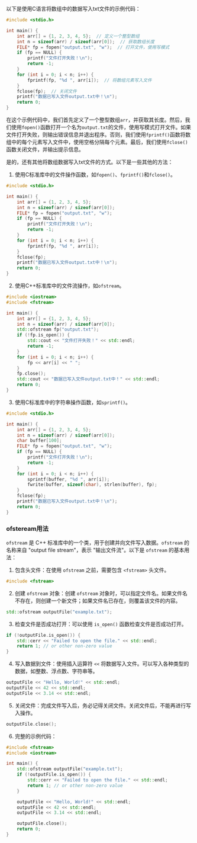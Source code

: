 以下是使用C语言将数组中的数据写入txt文件的示例代码：


```c
#include <stdio.h>

int main() {
    int arr[] = {1, 2, 3, 4, 5};  // 定义一个整型数组
    int n = sizeof(arr) / sizeof(arr[0]);  // 获取数组长度
    FILE* fp = fopen("output.txt", "w");  // 打开文件，使用写模式
    if (fp == NULL) {
        printf("文件打开失败！\n");
        return -1;
    }
    for (int i = 0; i < n; i++) {
        fprintf(fp, "%d ", arr[i]);  // 将数组元素写入文件
    }
    fclose(fp);  // 关闭文件
    printf("数据已写入文件output.txt中！\n");
    return 0;
}
```
在这个示例代码中，我们首先定义了一个整型数组`arr`，并获取其长度。然后，我们使用`fopen()`函数打开一个名为`output.txt`的文件，使用写模式打开文件。如果文件打开失败，则输出错误信息并退出程序。否则，我们使用`fprintf()`函数将数组中的每个元素写入文件中，使用空格分隔每个元素。最后，我们使用`fclose()`函数关闭文件，并输出提示信息。

是的，还有其他将数组数据写入txt文件的方式。以下是一些其他的方法：

1. 使用C标准库中的文件操作函数，如`fopen()`、`fprintf()`和`fclose()`。
```c
#include <stdio.h>

int main() {
    int arr[] = {1, 2, 3, 4, 5};
    int n = sizeof(arr) / sizeof(arr[0]);
    FILE* fp = fopen("output.txt", "w");
    if (fp == NULL) {
        printf("文件打开失败！\n");
        return -1;
    }
    for (int i = 0; i < n; i++) {
        fprintf(fp, "%d ", arr[i]);
    }
    fclose(fp);
    printf("数据已写入文件output.txt中！\n");
    return 0;
}
```
2. 使用C++标准库中的文件流操作，如`ofstream`。
```c++
#include <iostream>
#include <fstream>

int main() {
    int arr[] = {1, 2, 3, 4, 5};
    int n = sizeof(arr) / sizeof(arr[0]);
    std::ofstream fp("output.txt");
    if (!fp.is_open()) {
        std::cout << "文件打开失败！" << std::endl;
        return -1;
    }
    for (int i = 0; i < n; i++) {
        fp << arr[i] << " ";
    }
    fp.close();
    std::cout << "数据已写入文件output.txt中！" << std::endl;
    return 0;
}
```
3. 使用C标准库中的字符串操作函数，如`sprintf()`。
```c
#include <stdio.h>

int main() {
    int arr[] = {1, 2, 3, 4, 5};
    int n = sizeof(arr) / sizeof(arr[0]);
    char buffer[100];
    FILE* fp = fopen("output.txt", "w");
    if (fp == NULL) {
        printf("文件打开失败！\n");
        return -1;
    }
    for (int i = 0; i < n; i++) {
        sprintf(buffer, "%d ", arr[i]);
        fwrite(buffer, sizeof(char), strlen(buffer), fp);
    }
    fclose(fp);
    printf("数据已写入文件output.txt中！\n");
    return 0;
}
```

### ofsteream用法
`ofstream` 是 C++ 标准库中的一个类，用于创建并向文件写入数据。`ofstream` 的名称来自 "output file stream"，表示 "输出文件流"。以下是 `ofstream` 的基本用法：

1. 包含头文件：在使用 `ofstream` 之前，需要包含 `<fstream>` 头文件。
```cpp
#include <fstream>
```
2. 创建 `ofstream` 对象：创建 `ofstream` 对象时，可以指定文件名。如果文件名不存在，则创建一个新文件；如果文件名已存在，则覆盖该文件的内容。
```cpp
std::ofstream outputFile("example.txt");
```
3. 检查文件是否成功打开：可以使用 `is_open()` 函数检查文件是否成功打开。
```cpp
if (!outputFile.is_open()) {
    std::cerr << "Failed to open the file." << std::endl;
    return 1; // or other non-zero value
}
```
4. 写入数据到文件：使用插入运算符 `<<` 将数据写入文件。可以写入各种类型的数据，如整数、浮点数、字符串等。
```cpp
outputFile << "Hello, World!" << std::endl;
outputFile << 42 << std::endl;
outputFile << 3.14 << std::endl;
```
5. 关闭文件：完成文件写入后，务必记得关闭文件。关闭文件后，不能再进行写入操作。
```cpp
outputFile.close();
```
6. 完整的示例代码：
```cpp
#include <fstream>
#include <iostream>

int main() {
    std::ofstream outputFile("example.txt");
    if (!outputFile.is_open()) {
        std::cerr << "Failed to open the file." << std::endl;
        return 1; // or other non-zero value
    }

    outputFile << "Hello, World!" << std::endl;
    outputFile << 42 << std::endl;
    outputFile << 3.14 << std::endl;

    outputFile.close();
    return 0;
}
```
